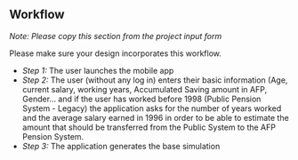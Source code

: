 ## Workflow
_Note: Please copy this section from the project input form_

Please make sure your design incorporates this workflow.

- _Step 1:_ The user launches the mobile app
- _Step 2:_ The user (without any log in) enters their basic information (Age, current salary, working years, Accumulated Saving amount in AFP, Gender… and if the user has worked before 1998 (Public Pension System - Legacy) the application asks for the number of years worked and the average salary earned in 1996 in order to be able to estimate the amount that should be transferred from the Public System to the AFP Pension System.
- _Step 3:_ The application generates the base simulation